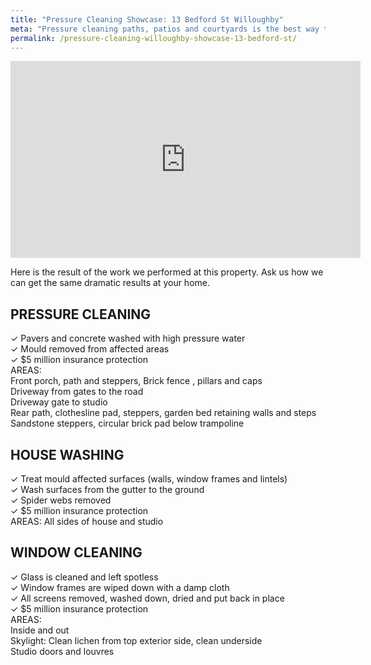 ```yaml
---
title: "Pressure Cleaning Showcase: 13 Bedford St Willoughby"
meta: "Pressure cleaning paths, patios and courtyards is the best way to make your home exterior feel clean fresh and inviting. Trust Willoughby's leading choice for pressure cleaning"
permalink: /pressure-cleaning-willoughby-showcase-13-bedford-st/
---
```


<iframe width="560" height="315" src="https://www.youtube.com/embed/2qBgawkp0Zs?rel=0" frameborder="0" allowfullscreen></iframe>

Here is the result of the work we performed at this property. Ask us how we can get the same dramatic results at your home.

## PRESSURE CLEANING
✓ Pavers and concrete washed with high pressure water  
✓ Mould removed from affected areas  
✓ $5 million insurance protection  
AREAS:  
Front porch, path and steppers, Brick fence , pillars and caps  
Driveway from gates to the road  
Driveway gate to studio  
Rear path, clothesline pad, steppers, garden bed retaining walls and steps  
Sandstone steppers, circular brick pad below trampoline  

## HOUSE WASHING
✓ Treat mould affected surfaces (walls, window frames and lintels)  
✓ Wash surfaces from the gutter to the ground  
✓ Spider webs removed  
✓ $5 million insurance protection  
AREAS:
All sides of house and studio  

## WINDOW CLEANING
✓ Glass is cleaned and left spotless  
✓ Window frames are wiped down with a damp cloth  
✓ All screens removed, washed down, dried and put back in place  
✓ $5 million insurance protection  
AREAS:  
Inside and out   
Skylight: Clean lichen from top exterior side, clean underside  
Studio doors and louvres  